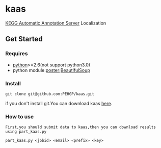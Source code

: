 # kaas
[KEGG Automatic Annotation Server](http://www.genome.jp/tools/kaas/) Localization

## Get Started
### Requires
- [python](http://www.python.org/downloads/)>=2.6(not support python3.0)
- python module:[poster](https://pypi.python.org/pypi/poster/0.4);[BeautifulSoup](http://www.crummy.com/software/BeautifulSoup/)

### Install
```
git clone git@github.com:PEHGP/kaas.git
```
if you don't install git.You can download kaas [here](https://github.com/PEHGP/kaas/archive/master.zip).

### How to use   
```
First,you should submit data to kaas,then you can download results using part_kaas.py

part_kaas.py <jobid> <email> <prefix> <key>

```

